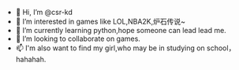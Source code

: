 - 👋 Hi, I’m @csr-kd
- 👀 I’m interested in games like LOL,NBA2K,炉石传说~
- 🌱 I’m currently learning python,hope someone can lead lead me.
- 💞️ I’m looking to collaborate on games.
- 📫 I'm also want to find my girl,who may be in studying on school，hahahah.

<!---
csr-kd/csr-kd is a ✨ special ✨ repository because its `README.md` (this file) appears on your GitHub profile.
You can click the Preview link to take a look at your changes.
--->
